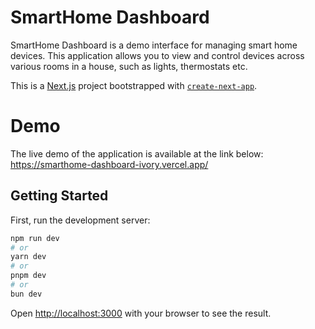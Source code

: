 # SmartHome Dashboard
SmartHome Dashboard is a demo interface for managing smart home devices. This application allows you to view and control devices across various rooms in a house, such as lights, thermostats etc. 

This is a [Next.js](https://nextjs.org) project bootstrapped with [`create-next-app`](https://github.com/vercel/next.js/tree/canary/packages/create-next-app).

# Demo
The live demo of the application is available at the link below:
https://smarthome-dashboard-ivory.vercel.app/

## Getting Started

First, run the development server:

```bash
npm run dev
# or
yarn dev
# or
pnpm dev
# or
bun dev
```

Open [http://localhost:3000](http://localhost:3000) with your browser to see the result.

